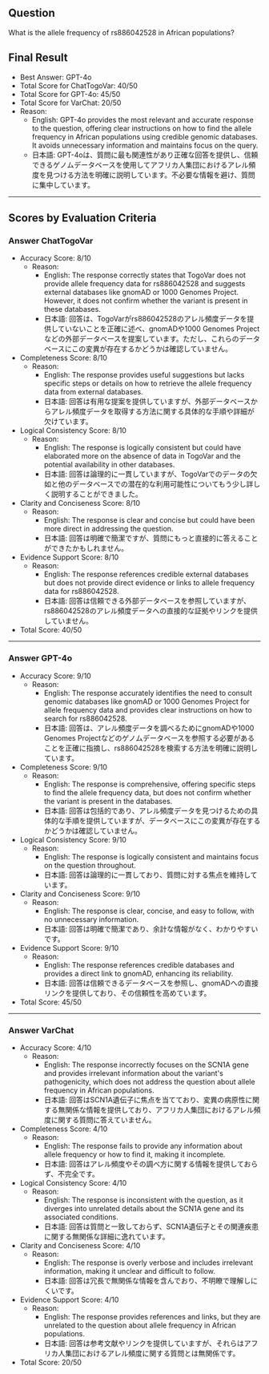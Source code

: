 ## Question

What is the allele frequency of rs886042528 in African populations?

## Final Result

- Best Answer: GPT-4o
- Total Score for ChatTogoVar: 40/50
- Total Score for GPT-4o: 45/50
- Total Score for VarChat: 20/50
- Reason:
  - English: GPT-4o provides the most relevant and accurate response to the question, offering clear instructions on how to find the allele frequency in African populations using credible genomic databases. It avoids unnecessary information and maintains focus on the query.
  - 日本語: GPT-4oは、質問に最も関連性があり正確な回答を提供し、信頼できるゲノムデータベースを使用してアフリカ人集団におけるアレル頻度を見つける方法を明確に説明しています。不必要な情報を避け、質問に集中しています。

---

## Scores by Evaluation Criteria

### Answer ChatTogoVar
- Accuracy Score: 8/10
  - Reason: 
    - English: The response correctly states that TogoVar does not provide allele frequency data for rs886042528 and suggests external databases like gnomAD or 1000 Genomes Project. However, it does not confirm whether the variant is present in these databases.
    - 日本語: 回答は、TogoVarがrs886042528のアレル頻度データを提供していないことを正確に述べ、gnomADや1000 Genomes Projectなどの外部データベースを提案しています。ただし、これらのデータベースにこの変異が存在するかどうかは確認していません。
- Completeness Score: 8/10
  - Reason: 
    - English: The response provides useful suggestions but lacks specific steps or details on how to retrieve the allele frequency data from external databases.
    - 日本語: 回答は有用な提案を提供していますが、外部データベースからアレル頻度データを取得する方法に関する具体的な手順や詳細が欠けています。
- Logical Consistency Score: 8/10
  - Reason: 
    - English: The response is logically consistent but could have elaborated more on the absence of data in TogoVar and the potential availability in other databases.
    - 日本語: 回答は論理的に一貫していますが、TogoVarでのデータの欠如と他のデータベースでの潜在的な利用可能性についてもう少し詳しく説明することができました。
- Clarity and Conciseness Score: 8/10
  - Reason: 
    - English: The response is clear and concise but could have been more direct in addressing the question.
    - 日本語: 回答は明確で簡潔ですが、質問にもっと直接的に答えることができたかもしれません。
- Evidence Support Score: 8/10
  - Reason: 
    - English: The response references credible external databases but does not provide direct evidence or links to allele frequency data for rs886042528.
    - 日本語: 回答は信頼できる外部データベースを参照していますが、rs886042528のアレル頻度データへの直接的な証拠やリンクを提供していません。
- Total Score: 40/50

---

### Answer GPT-4o
- Accuracy Score: 9/10
  - Reason: 
    - English: The response accurately identifies the need to consult genomic databases like gnomAD or 1000 Genomes Project for allele frequency data and provides clear instructions on how to search for rs886042528.
    - 日本語: 回答は、アレル頻度データを調べるためにgnomADや1000 Genomes Projectなどのゲノムデータベースを参照する必要があることを正確に指摘し、rs886042528を検索する方法を明確に説明しています。
- Completeness Score: 9/10
  - Reason: 
    - English: The response is comprehensive, offering specific steps to find the allele frequency data, but does not confirm whether the variant is present in the databases.
    - 日本語: 回答は包括的であり、アレル頻度データを見つけるための具体的な手順を提供していますが、データベースにこの変異が存在するかどうかは確認していません。
- Logical Consistency Score: 9/10
  - Reason: 
    - English: The response is logically consistent and maintains focus on the question throughout.
    - 日本語: 回答は論理的に一貫しており、質問に対する焦点を維持しています。
- Clarity and Conciseness Score: 9/10
  - Reason: 
    - English: The response is clear, concise, and easy to follow, with no unnecessary information.
    - 日本語: 回答は明確で簡潔であり、余計な情報がなく、わかりやすいです。
- Evidence Support Score: 9/10
  - Reason: 
    - English: The response references credible databases and provides a direct link to gnomAD, enhancing its reliability.
    - 日本語: 回答は信頼できるデータベースを参照し、gnomADへの直接リンクを提供しており、その信頼性を高めています。
- Total Score: 45/50

---

### Answer VarChat
- Accuracy Score: 4/10
  - Reason: 
    - English: The response incorrectly focuses on the SCN1A gene and provides irrelevant information about the variant's pathogenicity, which does not address the question about allele frequency in African populations.
    - 日本語: 回答はSCN1A遺伝子に焦点を当てており、変異の病原性に関する無関係な情報を提供しており、アフリカ人集団におけるアレル頻度に関する質問に答えていません。
- Completeness Score: 4/10
  - Reason: 
    - English: The response fails to provide any information about allele frequency or how to find it, making it incomplete.
    - 日本語: 回答はアレル頻度やその調べ方に関する情報を提供しておらず、不完全です。
- Logical Consistency Score: 4/10
  - Reason: 
    - English: The response is inconsistent with the question, as it diverges into unrelated details about the SCN1A gene and its associated conditions.
    - 日本語: 回答は質問と一致しておらず、SCN1A遺伝子とその関連疾患に関する無関係な詳細に逸れています。
- Clarity and Conciseness Score: 4/10
  - Reason: 
    - English: The response is overly verbose and includes irrelevant information, making it unclear and difficult to follow.
    - 日本語: 回答は冗長で無関係な情報を含んでおり、不明瞭で理解しにくいです。
- Evidence Support Score: 4/10
  - Reason: 
    - English: The response provides references and links, but they are unrelated to the question about allele frequency in African populations.
    - 日本語: 回答は参考文献やリンクを提供していますが、それらはアフリカ人集団におけるアレル頻度に関する質問とは無関係です。
- Total Score: 20/50